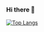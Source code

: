 ### Hi there 👋


[![Top Langs](https://github-readme-stats.vercel.app/api/top-langs/?username=anamatoso&layout=compact&exclude_repo=MachineLearningProject)](https://github.com/anamatoso/github-readme-stats)


<!--
**anamatoso/anamatoso** is a ✨ _special_ ✨ repository because its `README.md` (this file) appears on your GitHub profile.

Here are some ideas to get you started:

- 🔭 I’m currently working on ...
- 🌱 I’m currently learning ...
- 👯 I’m looking to collaborate on ...
- 🤔 I’m looking for help with ...
- 💬 Ask me about ...
- 📫 How to reach me: ...
- 😄 Pronouns: ...
- ⚡ Fun fact: ...
-->
